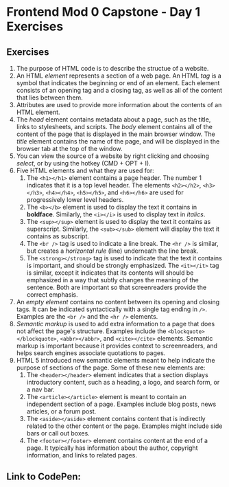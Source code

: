# Frontend Mod 0 Capstone - Day 1 Exercises

## Exercises

1. The purpose of HTML code is to describe the structue of a website.
2. An HTML *element* represents a section of a web page. An HTML *tag* is a symbol that indicates the beginning or end of an element. Each element consists of an opening tag and a closing tag, as well as all of the content that lies between them.
3. Attributes are used to provide more information about the contents of an HTML element.
4. The *head* element contains metadata about a page, such as the title, links to stylesheets, and scripts. The *body* element contains all of the content of the page that is displayed in the main browser window. The *title* element contains the name of the page, and will be displayed in the browser tab at the top of the window.
5. You can view the source of a website by right clicking and choosing *select*, or by using the hotkey (CMD + OPT + I).
6. Five HTML elements and what they are used for:
    1. The ```<h1></h1>``` element contains a page header. The number 1 indicates that it is a top level header. The elements ```<h2></h2>```, ```<h3></h3>```, ```<h4></h4>```, ```<h5></h5>```, and ```<h6></h6>``` are used for progressively lower level headers.
    2. The ```<b></b>``` element is used to display the text it contains in **boldface**. Similarly, the ```<i></i>``` is used to display text in *italics*.
    3. The ```<sup></sup>``` element is used to display the text it contains as superscript. Similarly, the ```<sub></sub>``` element will display the text it contains as subscript.
    4. The ```<br />``` tag is used to indicate a line break. The ```<hr />``` is similar, but creates a *horizontal rule* (line) underneath the line break.
    5. The ```<strong></strong>``` tag is used to indicate that the text it contains is important, and should be strongly emphasized. The ```<it></it>``` tag is similar, except it indicates that its contents will should be emphasized in a way that subtly changes the meaning of the sentence. Both are important so that screenreaders provide the correct emphasis.
7. An *empty element* contains no content between its opening and closing tags. It can be indicated syntactically with a single tag ending in ```/>```. Examples are the ```<br />``` and the ```<hr />``` elements.
8. *Semantic markup* is used to add extra information to a page that does not affect the page's structure. Examples include the ```<blockquote></blockquote>```, ```<abbr></abbr>```, and ```<cite></cite>``` elements. Semantic markup is important because it provides context to screenreaders, and helps search engines associate quotations to pages.
9. HTML 5 introduced new semantic elements meant to help indicate the purpose of sections of the page. Some of these new elements are:
    1. The ```<header></header>``` element indicates that a section displays introductory content, such as a heading, a logo, and search form, or a nav bar.
    2. The ```<article></article>``` element is meant to contain an independent section of a page. Examples include blog posts, news articles, or a forum post.
    3. The ```<aside></aside>``` element contains content that is indirectly related to the other content or the page. Examples might include side bars or call out boxes.
    4. The ```<footer></footer>``` element contains content at the end of a page. It typically has information about the author, copyright information, and links to related pages.

## Link to CodePen:
[]()
